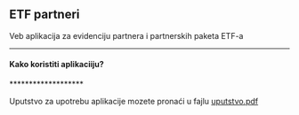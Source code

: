 <h2>ETF partneri</h2>

Veb aplikacija za evidenciju partnera i partnerskih paketa ETF-a

*******************
<h4>Kako koristiti aplikaciiju?</h4>    
*******************

Uputstvo za upotrebu aplikacije mozete pronaći u fajlu [uputstvo.pdf](uputstvo.pdf)

